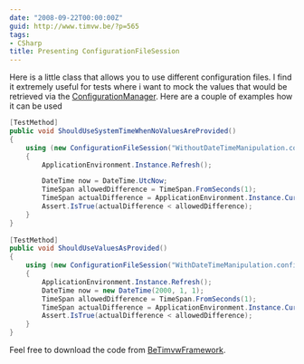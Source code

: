 ```yaml
---
date: "2008-09-22T00:00:00Z"
guid: http://www.timvw.be/?p=565
tags:
- CSharp
title: Presenting ConfigurationFileSession
---
```

Here is a little class that allows you to use different configuration files. I find it extremely useful for tests where i want to mock the values that would be retrieved via the [ConfigurationManager](http://msdn.microsoft.com/en-us/library/system.configuration.configurationmanager.aspx). Here are a couple of examples how it can be used

```csharp
[TestMethod]
public void ShouldUseSystemTimeWhenNoValuesAreProvided()
{
	using (new ConfigurationFileSession("WithoutDateTimeManipulation.config"))
	{
		ApplicationEnvironment.Instance.Refresh();

		DateTime now = DateTime.UtcNow;
		TimeSpan allowedDifference = TimeSpan.FromSeconds(1);
		TimeSpan actualDifference = ApplicationEnvironment.Instance.CurrentDateTime -- configurationNow;
		Assert.IsTrue(actualDifference < allowedDifference); 
	} 
} 
		
[TestMethod] 
public void ShouldUseValuesAsProvided() 
{ 
	using (new ConfigurationFileSession("WithDateTimeManipulation.config")) 
	{ 
		ApplicationEnvironment.Instance.Refresh(); 
		DateTime now = new DateTime(2000, 1, 1); 
		TimeSpan allowedDifference = TimeSpan.FromSeconds(1); 
		TimeSpan actualDifference = ApplicationEnvironment.Instance.CurrentDateTime - configurationNow; 
		Assert.IsTrue(actualDifference < allowedDifference); 
	} 
}
``` 

Feel free to download the code from [BeTimvwFramework](http://www.codeplex.com/BeTimvwFramework).
